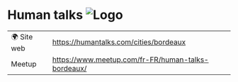 # Human talks ![Logo](https://example.com/logo-human-talks.png)

|                                |     |
| ------------------------------ | --- |
| 🌍 Site web                    | https://humantalks.com/cities/bordeaux |
| Meetup | https://www.meetup.com/fr-FR/human-talks-bordeaux/ |